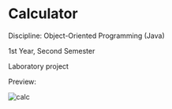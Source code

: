 # Calculator

Discipline: Object-Oriented Programming (Java)

1st Year, Second Semester

Laboratory project

Preview:

![calc](https://user-images.githubusercontent.com/101259596/169697103-132effc7-8b74-4ec8-b5a2-ba92b5aedebb.png)

